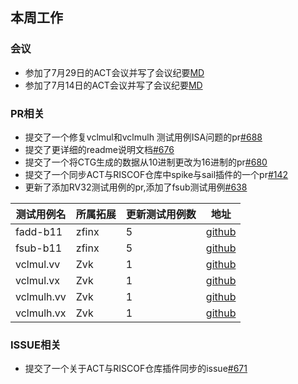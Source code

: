 ## 本周工作

### 会议

- 参加了7月29日的ACT会议并写了会议纪要[MD](https://github.com/Pagerd/PLCT/tree/main/Report/week90/ACT.md)
- 参加了7月14日的ACT会议并写了会议纪要[MD](https://github.com/Pagerd/PLCT/tree/main/Report/week88/ACT.md)

### PR相关

- 提交了一个修复vclmul和vclmulh 测试用例ISA问题的pr[#688](https://github.com/riscv-non-isa/riscv-arch-test/pull/688)
- 提交了更详细的readme说明文档[#676](https://github.com/riscv-non-isa/riscv-arch-test/pull/676)
- 提交了一个将CTG生成的数据从10进制更改为16进制的pr[#680](https://github.com/riscv-non-isa/riscv-arch-test/pull/680)
- 提交了一个同步ACT与RISCOF仓库中spike与sail插件的一个pr[#142](https://github.com/riscv-software-src/riscof/pull/142)
- 更新了添加RV32测试用例的pr,添加了fsub测试用例[#638](https://github.com/riscv-non-isa/riscv-arch-test/pull/638)

| 测试用例名 | 所属拓展 | 更新测试用例数 | 地址                                                         |
| ---------- | -------- | -------------- | ------------------------------------------------------------ |
| fadd-b11   | zfinx    | 5              | [github](https://github.com/riscv-non-isa/riscv-arch-test/tree/dev/riscv-test-suite/rv32i_m/Zfinx/src) |
| fsub-b11   | zfinx    | 5              | [github](https://github.com/riscv-non-isa/riscv-arch-test/tree/dev/riscv-test-suite/rv32i_m/Zfinx/src) |
| vclmul.vv  | Zvk      | 1              | [github](https://github.com/riscv-non-isa/riscv-arch-test/tree/dev/riscv-test-suite/rv32i_m/Zfinx/src) |
| vclmul.vx  | Zvk      | 1              | [github](https://github.com/riscv-non-isa/riscv-arch-test/tree/dev/riscv-test-suite/rv32i_m/Zfinx/src) |
| vclmulh.vv | Zvk      | 1              | [github](https://github.com/riscv-non-isa/riscv-arch-test/tree/dev/riscv-test-suite/rv32i_m/Zfinx/src) |
| vclmulh.vx | Zvk      | 1              | [github](https://github.com/riscv-non-isa/riscv-arch-test/tree/dev/riscv-test-suite/rv32i_m/Zfinx/src) |

### ISSUE相关

- 提交了一个关于ACT与RISCOF仓库插件同步的issue[#671](https://github.com/riscv-non-isa/riscv-arch-test/issues/671)
